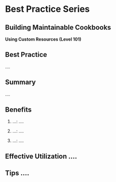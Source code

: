 # Best Practice Series
## Building Maintainable Cookbooks

**Using Custom Resources (Level 101)**

## Best Practice
....

## Summary 
....

## Benefits 
1. ...:
....

2. ...:
....

3. ...:
....

## Effective Utilization ....



## Tips ....